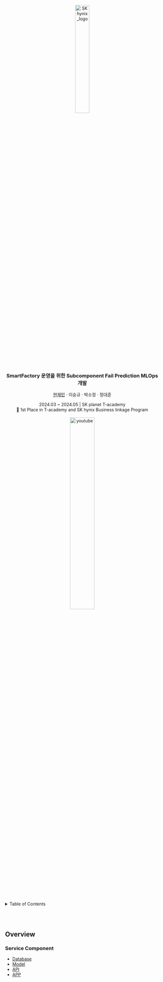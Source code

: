 <div align="center">
  <img width="30%" alt="SKhynix_logo" src="https://github.com/JAMJAMI98/SKhynix_MLOps_project/assets/94438552/7dd73b3e-6598-4efb-9c26-e90202d1bf1a" title="SKhynix logo">
  <br/>
  <h3 align="center">SmartFactory 운영을 위한 Subcomponent Fail Prediction MLOps 개발</h3>
  <p align="center">
    <a href="https://github.com/JAMJAMI98">현재민</a> · 이승규 · 박소정 · 정대훈
  </p>
  <p align="center">
    2024.03 ~ 2024.05 | SK planet T-academy
    <br/>
    🥇 1st Place in T-academy and SK hynix Business linkage Program
    <br/><br/>
    <a href="https://www.youtube.com/watch?v=0lnuD3EgGe4&list=RDCMUCtV98yyffjUORQRGTuLHomw&start_radio=1" target="_blank">
      <img width="40%" alt="youtube" src="https://github.com/JAMJAMI98/SKhynix_MLOps_project/assets/94438552/1a601a0d-e025-4844-a75b-529497115654" title="MLOops Presentation">
    </a>
  </p>
</div>


<!-- TABLE OF CONTENTS -->
<details>
  <summary>Table of Contents</summary>
  <ul>
    <li>
      <a href="#overview">Overview</a>
      <ul>
        <li><a href="#service-component">Service Component</a></li>
        <li><a href="#short-video">Short Video</a></li>
      </ul>
    </li>
    <li><a href="#built-with">Built With</a></li>
    <li><a href="#data-preprocessing">Data Preprocessing</a></li>
    <li><a href="#modeling">MODELING</a></li>
    <li><a href="#mlops-pipeline">MLOps pipeline</a></li>
    <li><a href="#conclusion">Conclusion</a></li>
  </ul>
</details>

<br><br>

## Overview
### Service Component

- [Database](https://github.com/Nutri-AI/Database)
- [Model](https://github.com/Nutri-AI/yolov3_onnx_inf)
- [API](https://github.com/Nutri-AI/api-fastapi)
- [APP](https://github.com/Nutri-AI/Application)

